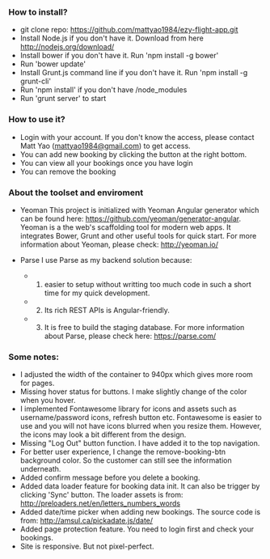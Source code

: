 ### How to install? ###
- git clone repo: https://github.com/mattyao1984/ezy-flight-app.git 
- Install Node.js if you don't have it. Download from here http://nodejs.org/download/
- Install bower if you don't have it. Run 'npm install -g bower' 
- Run 'bower update' 
- Install Grunt.js command line if you don't have it.  Run 'npm install -g grunt-cli'
- Run 'npm install' if you don't have /node_modules 
- Run 'grunt server' to start 

### How to use it? ###
- Login with your account. If you don't know the access, please contact Matt Yao (mattyao1984@gmail.com) to get access.
- You can add new booking by clicking the button at the right bottom.
- You can view all your bookings once you have login
- You can remove the booking 

### About the toolset and enviroment ###
- Yeoman
This project is initialized with Yeoman Angular generator which can be found here: https://github.com/yeoman/generator-angular. Yeoman is a the web's scaffolding tool for modern web apps. It integrates Bower, Grunt and other useful tools for quick start. For more information about Yeoman, please check: http://yeoman.io/

- Parse
I use Parse as my backend solution because: 
  -  1. easier to setup without writting too much code in such a short time for my quick development.
  -  2. Its rich REST APIs is Angular-friendly. 
  -  3. It is free to build the staging database.
For more information about Parse, please check here: https://parse.com/

### Some notes: ###
- I adjusted the width of the container to 940px which gives more room for pages.
- Missing hover status for buttons. I make slightly change of the color when you hover.
- I implemented Fontawesome library for icons and assets such as username/password icons, refresh button etc. Fontawesome is easier to use and you will not have icons blurred when you resize them. However, the icons may look a bit different from the design.
- Missing "Log Out" button function. I have added it to the top navigation.
- For better user experience, I change the remove-booking-btn background color. So the customer can still see the information underneath.
- Added confirm message before you delete a booking.
- Added data loader feature for booking data init. It can also be trigger by clicking 'Sync' button. The loader assets is from: http://preloaders.net/en/letters_numbers_words
- Added date/time picker when adding new bookings. The source code is from: http://amsul.ca/pickadate.js/date/
- Added page protection feature. You need to login first and check your bookings.
- Site is responsive. But not pixel-perfect.

